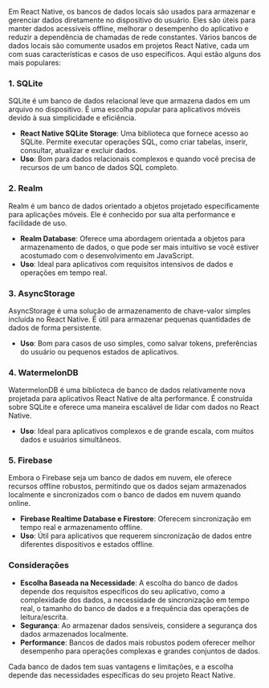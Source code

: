 Em React Native, os bancos de dados locais são usados para armazenar e gerenciar dados diretamente no dispositivo do usuário. Eles são úteis para manter dados acessíveis offline, melhorar o desempenho do aplicativo e reduzir a dependência de chamadas de rede constantes. Vários bancos de dados locais são comumente usados em projetos React Native, cada um com suas características e casos de uso específicos. Aqui estão alguns dos mais populares:

### 1. SQLite

SQLite é um banco de dados relacional leve que armazena dados em um arquivo no dispositivo. É uma escolha popular para aplicativos móveis devido à sua simplicidade e eficiência.

- **React Native SQLite Storage**: Uma biblioteca que fornece acesso ao SQLite. Permite executar operações SQL, como criar tabelas, inserir, consultar, atualizar e excluir dados.
- **Uso**: Bom para dados relacionais complexos e quando você precisa de recursos de um banco de dados SQL completo.

### 2. Realm

Realm é um banco de dados orientado a objetos projetado especificamente para aplicações móveis. Ele é conhecido por sua alta performance e facilidade de uso.

- **Realm Database**: Oferece uma abordagem orientada a objetos para armazenamento de dados, o que pode ser mais intuitivo se você estiver acostumado com o desenvolvimento em JavaScript.
- **Uso**: Ideal para aplicativos com requisitos intensivos de dados e operações em tempo real.

### 3. AsyncStorage

AsyncStorage é uma solução de armazenamento de chave-valor simples incluída no React Native. É útil para armazenar pequenas quantidades de dados de forma persistente.

- **Uso**: Bom para casos de uso simples, como salvar tokens, preferências do usuário ou pequenos estados de aplicativos.

### 4. WatermelonDB

WatermelonDB é uma biblioteca de banco de dados relativamente nova projetada para aplicativos React Native de alta performance. É construída sobre SQLite e oferece uma maneira escalável de lidar com dados no React Native.

- **Uso**: Ideal para aplicativos complexos e de grande escala, com muitos dados e usuários simultâneos.

### 5. Firebase

Embora o Firebase seja um banco de dados em nuvem, ele oferece recursos offline robustos, permitindo que os dados sejam armazenados localmente e sincronizados com o banco de dados em nuvem quando online.

- **Firebase Realtime Database e Firestore**: Oferecem sincronização em tempo real e armazenamento offline.
- **Uso**: Útil para aplicativos que requerem sincronização de dados entre diferentes dispositivos e estados offline.

### Considerações

- **Escolha Baseada na Necessidade**: A escolha do banco de dados depende dos requisitos específicos do seu aplicativo, como a complexidade dos dados, a necessidade de sincronização em tempo real, o tamanho do banco de dados e a frequência das operações de leitura/escrita.
- **Segurança**: Ao armazenar dados sensíveis, considere a segurança dos dados armazenados localmente.
- **Performance**: Bancos de dados mais robustos podem oferecer melhor desempenho para operações complexas e grandes conjuntos de dados.

Cada banco de dados tem suas vantagens e limitações, e a escolha depende das necessidades específicas do seu projeto React Native.